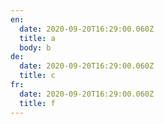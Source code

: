 ```yaml
---
en:
  date: 2020-09-20T16:29:00.060Z
  title: a
  body: b
de:
  date: 2020-09-20T16:29:00.060Z
  title: c
fr:
  date: 2020-09-20T16:29:00.060Z
  title: f
---
```

